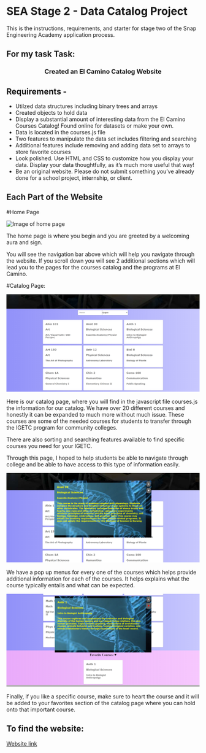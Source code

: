 # SEA Stage 2 - Data Catalog Project

This is the instructions, requirements, and starter for stage two of the Snap Engineering Academy application process.

## For my task Task:

<h3 align="center">Created an El Camino Catalog Website </h1>

## Requirements - 

 - Utilzed data structures including binary trees and arrays
 - Created objects to hold data 
 - Display a substantial amount of interesting data from the El Camino Courses Catalog! Found online for datasets or make your own. 
 - Data is located in the courses.js file 
 - Two features to manipulate the data set includes filtering and searching
 - Additional features include removing and adding data set to arrays to store favorite courses
 - Look polished. Use HTML and CSS to customize how you display your data. Display your data thoughtfully, as it’s much more useful that way!  
 - Be an original website. Please do not submit something you’ve already done for a school project, internship, or client. 

## Each Part of the Website

#Home Page

![Image of home page](/assets/home.png)

The home page is where you begin and you are greeted by a welcoming aura and sign.

You will see the navigation bar above which will help you navigate through the website. If you scroll down you will see 2 additional sections which will lead you to the pages for the 
courses catalog and the programs at El Camino. 

#Catalog Page:

![Image of home page](/assets/catalogPage.png)

Here is our catalog page, where you will find in the javascript file courses.js the information for our catalog. We have over 20 different courses and honestly it can be expanded to much more without much issue. These courses are some of the needed courses for students to transfer through the IGETC program for community colleges.

There are also sorting and searching features available to find specific courses you need for your IGETC.

Through this page, I hoped to help students be able to navigate through college and be able to have access to this type of information easily. 

![Image of home page](/assets/popup.png)

We have a pop up menus for every one of the courses which helps provide additional information for each of the courses. It helps explains what the course typically entails and what can be expected. 

![Image of home page](/assets/favorite.png)

Finally, if you like a specific course, make sure to heart the course and it will be added to your favorites section of the catalog page where you can hold onto that important course. 

## To find the website:

[Website link](https://shoheicode.github.io/)
